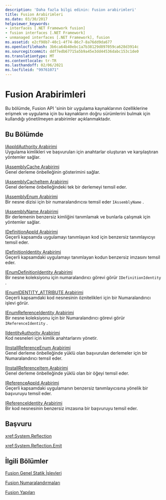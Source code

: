 ```yaml
---
description: 'Daha fazla bilgi edinin: Fusion arabirimleri'
title: Fusion Arabirimleri
ms.date: 03/30/2017
helpviewer_keywords:
- interfaces [.NET Framework fusion]
- fusion interfaces [.NET Framework]
- unmanaged interfaces [.NET Framework], fusion
ms.assetid: e2cf98b7-40c1-4f74-86c7-8a76dd9da677
ms.openlocfilehash: 3b6ca64b40ebc1a7b38129d897059ca628d3914c
ms.sourcegitcommit: ddf7edb67715a5b9a45e3dd44536dabc153c1de0
ms.translationtype: MT
ms.contentlocale: tr-TR
ms.lasthandoff: 02/06/2021
ms.locfileid: "99761071"
---
```

# <a name="fusion-interfaces"></a>Fusion Arabirimleri

Bu bölümde, Fusion API 'sinin bir uygulama kaynaklarının özelliklerine erişmek ve uygulama için bu kaynakların doğru sürümlerini bulmak için kullandığı yönetilmeyen arabirimler açıklanmaktadır.  
  
## <a name="in-this-section"></a>Bu Bölümde  

 [IAppIdAuthority Arabirimi](iappidauthority-interface.md)  
 Uygulama kimlikleri ve başvuruları için anahtarlar oluşturan ve karşılaştıran yöntemler sağlar.  
  
 [IAssemblyCache Arabirimi](iassemblycache-interface.md)  
 Genel derleme önbelleğinin gösterimini sağlar.  
  
 [IAssemblyCacheItem Arabirimi](iassemblycacheitem-interface.md)  
 Genel derleme önbelleğindeki tek bir derlemeyi temsil eder.  
  
 [IAssemblyEnum Arabirimi](iassemblyenum-interface.md)  
 Bir nesne dizisi için bir numaralandırıcısı temsil eder `IAssemblyName` .  
  
 [IAssemblyName Arabirimi](iassemblyname-interface.md)  
 Bir derlemenin benzersiz kimliğini tanımlamak ve bunlarla çalışmak için yöntemler sağlar.  
  
 [IDefinitionAppId Arabirimi](idefinitionappid-interface.md)  
 Geçerli kapsamda uygulamayı tanımlayan kod için benzersiz tanımlayıcıyı temsil eder.  
  
 [IDefinitionIdentity Arabirimi](idefinitionidentity-interface.md)  
 Geçerli kapsamdaki uygulamayı tanımlayan kodun benzersiz imzasını temsil eder.  
  
 [IEnumDefinitionIdentity Arabirimi](ienumdefinitionidentity-interface.md)  
 Bir nesne koleksiyonu için numaralandırıcı görevi görür `IDefinitionIdentity` .  
  
 [IEnumIDENTITY_ATTRIBUTE Arabirimi](ienumidentity-attribute-interface.md)  
 Geçerli kapsamdaki kod nesnesinin öznitelikleri için bir Numaralandırıcı işlevi görür.  
  
 [IEnumReferenceIdentity Arabirimi](ienumreferenceidentity-interface.md)  
 Bir nesne koleksiyonu için bir Numaralandırıcı görevi görür `IReferenceIdentity` .  
  
 [IIdentityAuthority Arabirimi](iidentityauthority-interface.md)  
 Kod nesneleri için kimlik anahtarlarını yönetir.  
  
 [IInstallReferenceEnum Arabirimi](iinstallreferenceenum-interface.md)  
 Genel derleme önbelleğinde yüklü olan başvurulan derlemeler için bir Numaralandırıcı temsil eder.  
  
 [IInstallReferenceItem Arabirimi](iinstallreferenceitem-interface.md)  
 Genel derleme önbelleğinde yüklü olan bir öğeyi temsil eder.  
  
 [IReferenceAppId Arabirimi](ireferenceappid-interface.md)  
 Geçerli kapsamdaki uygulamanın benzersiz tanımlayıcısına yönelik bir başvuruyu temsil eder.  
  
 [IReferenceIdentity Arabirimi](ireferenceidentity-interface.md)  
 Bir kod nesnesinin benzersiz imzasına bir başvuruyu temsil eder.  
  
## <a name="reference"></a>Başvuru  

 <xref:System.Reflection>  
  
 <xref:System.Reflection.Emit>  
  
## <a name="related-sections"></a>İlgili Bölümler  

 [Fusion Genel Statik İşlevleri](fusion-global-static-functions.md)  
  
 [Fusion Numaralandırmaları](fusion-enumerations.md)  
  
 [Fusion Yapıları](fusion-structures.md)
